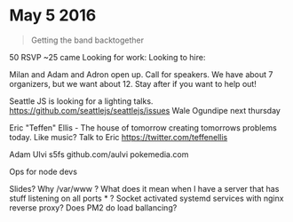 
# May 5 2016

> Getting the band backtogether

50 RSVP ~25 came
Looking for work: 
Looking to hire: 

Milan and Adam and Adron open up.  Call for speakers.  We have about 7 organizers, but we want about 12. Stay after if you want to help out!

Seattle JS is looking for a lighting talks.  https://github.com/seattlejs/seattlejs/issues Wale Ogundipe next thursday

Eric "Teffen" Ellis  - The house of tomorrow creating tomorrows problems today.  Like music? Talk to Eric https://twitter.com/teffenellis

Adam Ulvi s5fs github.com/aulvi  pokemedia.com

Ops for node devs

Slides?
Why /var/www ?
What does it mean when I have a server that has stuff listening on all ports * ?
Socket activated systemd services with nginx reverse proxy?
Does PM2 do load ballancing?





